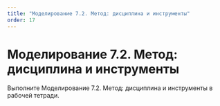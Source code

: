 ```yaml
---
title: "Моделирование 7.2. Метод: дисциплина и инструменты"
order: 17
---
```


# Моделирование 7.2. Метод: дисциплина и инструменты

Выполните Моделирование 7.2. Метод: дисциплина и инструменты в рабочей тетради.